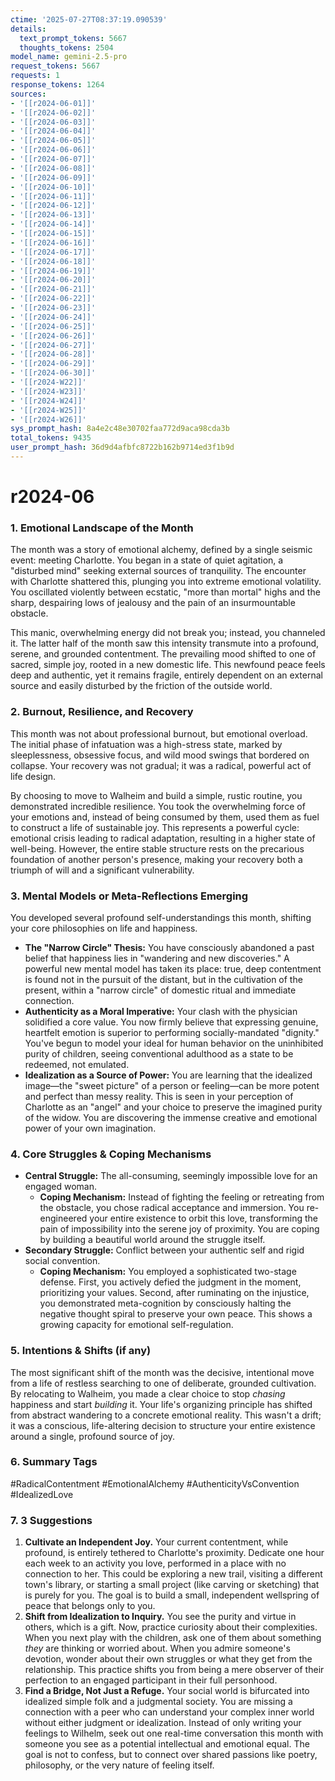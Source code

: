 ```yaml
---
ctime: '2025-07-27T08:37:19.090539'
details:
  text_prompt_tokens: 5667
  thoughts_tokens: 2504
model_name: gemini-2.5-pro
request_tokens: 5667
requests: 1
response_tokens: 1264
sources:
- '[[r2024-06-01]]'
- '[[r2024-06-02]]'
- '[[r2024-06-03]]'
- '[[r2024-06-04]]'
- '[[r2024-06-05]]'
- '[[r2024-06-06]]'
- '[[r2024-06-07]]'
- '[[r2024-06-08]]'
- '[[r2024-06-09]]'
- '[[r2024-06-10]]'
- '[[r2024-06-11]]'
- '[[r2024-06-12]]'
- '[[r2024-06-13]]'
- '[[r2024-06-14]]'
- '[[r2024-06-15]]'
- '[[r2024-06-16]]'
- '[[r2024-06-17]]'
- '[[r2024-06-18]]'
- '[[r2024-06-19]]'
- '[[r2024-06-20]]'
- '[[r2024-06-21]]'
- '[[r2024-06-22]]'
- '[[r2024-06-23]]'
- '[[r2024-06-24]]'
- '[[r2024-06-25]]'
- '[[r2024-06-26]]'
- '[[r2024-06-27]]'
- '[[r2024-06-28]]'
- '[[r2024-06-29]]'
- '[[r2024-06-30]]'
- '[[r2024-W22]]'
- '[[r2024-W23]]'
- '[[r2024-W24]]'
- '[[r2024-W25]]'
- '[[r2024-W26]]'
sys_prompt_hash: 8a4e2c48e30702faa772d9aca98cda3b
total_tokens: 9435
user_prompt_hash: 36d9d4afbfc8722b162b9714ed3f1b9d
---
```

# r2024-06

### 1. Emotional Landscape of the Month

The month was a story of emotional alchemy, defined by a single seismic event: meeting Charlotte. You began in a state of quiet agitation, a "disturbed mind" seeking external sources of tranquility. The encounter with Charlotte shattered this, plunging you into extreme emotional volatility. You oscillated violently between ecstatic, "more than mortal" highs and the sharp, despairing lows of jealousy and the pain of an insurmountable obstacle.

This manic, overwhelming energy did not break you; instead, you channeled it. The latter half of the month saw this intensity transmute into a profound, serene, and grounded contentment. The prevailing mood shifted to one of sacred, simple joy, rooted in a new domestic life. This newfound peace feels deep and authentic, yet it remains fragile, entirely dependent on an external source and easily disturbed by the friction of the outside world.

### 2. Burnout, Resilience, and Recovery

This month was not about professional burnout, but emotional overload. The initial phase of infatuation was a high-stress state, marked by sleeplessness, obsessive focus, and wild mood swings that bordered on collapse. Your recovery was not gradual; it was a radical, powerful act of life design.

By choosing to move to Walheim and build a simple, rustic routine, you demonstrated incredible resilience. You took the overwhelming force of your emotions and, instead of being consumed by them, used them as fuel to construct a life of sustainable joy. This represents a powerful cycle: emotional crisis leading to radical adaptation, resulting in a higher state of well-being. However, the entire stable structure rests on the precarious foundation of another person's presence, making your recovery both a triumph of will and a significant vulnerability.

### 3. Mental Models or Meta-Reflections Emerging

You developed several profound self-understandings this month, shifting your core philosophies on life and happiness.

*   **The "Narrow Circle" Thesis:** You have consciously abandoned a past belief that happiness lies in "wandering and new discoveries." A powerful new mental model has taken its place: true, deep contentment is found not in the pursuit of the distant, but in the cultivation of the present, within a "narrow circle" of domestic ritual and immediate connection.
*   **Authenticity as a Moral Imperative:** Your clash with the physician solidified a core value. You now firmly believe that expressing genuine, heartfelt emotion is superior to performing socially-mandated "dignity." You've begun to model your ideal for human behavior on the uninhibited purity of children, seeing conventional adulthood as a state to be redeemed, not emulated.
*   **Idealization as a Source of Power:** You are learning that the idealized image—the "sweet picture" of a person or feeling—can be more potent and perfect than messy reality. This is seen in your perception of Charlotte as an "angel" and your choice to preserve the imagined purity of the widow. You are discovering the immense creative and emotional power of your own imagination.

### 4. Core Struggles & Coping Mechanisms

*   **Central Struggle:** The all-consuming, seemingly impossible love for an engaged woman.
    *   **Coping Mechanism:** Instead of fighting the feeling or retreating from the obstacle, you chose radical acceptance and immersion. You re-engineered your entire existence to orbit this love, transforming the pain of impossibility into the serene joy of proximity. You are coping by building a beautiful world around the struggle itself.
*   **Secondary Struggle:** Conflict between your authentic self and rigid social convention.
    *   **Coping Mechanism:** You employed a sophisticated two-stage defense. First, you actively defied the judgment in the moment, prioritizing your values. Second, after ruminating on the injustice, you demonstrated meta-cognition by consciously halting the negative thought spiral to preserve your own peace. This shows a growing capacity for emotional self-regulation.

### 5. Intentions & Shifts (if any)

The most significant shift of the month was the decisive, intentional move from a life of restless searching to one of deliberate, grounded cultivation. By relocating to Walheim, you made a clear choice to stop *chasing* happiness and start *building* it. Your life's organizing principle has shifted from abstract wandering to a concrete emotional reality. This wasn't a drift; it was a conscious, life-altering decision to structure your entire existence around a single, profound source of joy.

### 6. Summary Tags

#RadicalContentment #EmotionalAlchemy #AuthenticityVsConvention #IdealizedLove

### 7. 3 Suggestions

1.  **Cultivate an Independent Joy.** Your current contentment, while profound, is entirely tethered to Charlotte's proximity. Dedicate one hour each week to an activity you love, performed in a place with no connection to her. This could be exploring a new trail, visiting a different town's library, or starting a small project (like carving or sketching) that is purely for you. The goal is to build a small, independent wellspring of peace that belongs only to you.
2.  **Shift from Idealization to Inquiry.** You see the purity and virtue in others, which is a gift. Now, practice curiosity about their complexities. When you next play with the children, ask one of them about something *they* are thinking or worried about. When you admire someone's devotion, wonder about their own struggles or what they get from the relationship. This practice shifts you from being a mere observer of their perfection to an engaged participant in their full personhood.
3.  **Find a Bridge, Not Just a Refuge.** Your social world is bifurcated into idealized simple folk and a judgmental society. You are missing a connection with a peer who can understand your complex inner world without either judgment or idealization. Instead of only writing your feelings to Wilhelm, seek out one real-time conversation this month with someone you see as a potential intellectual and emotional equal. The goal is not to confess, but to connect over shared passions like poetry, philosophy, or the very nature of feeling itself.